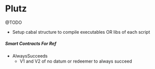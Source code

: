 # Plutz


@TODO
* Setup cabal structure to compile executables OR libs of each script

##### Smart Contracts For Ref
- AlwaysSucceeds
  * V1 and V2 of no datum or redeemer to always succeed

